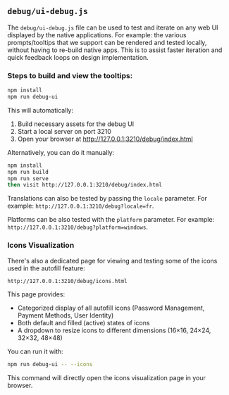 ## `debug/ui-debug.js`

The `debug/ui-debug.js` file can be used to test and iterate on any web UI displayed by the native applications. For example: the various prompts/tooltips that we support can be rendered and tested locally, without having to re-build native apps. This is to assist faster iteration and quick feedback loops on design implementation.

### Steps to build and view the tooltips:

```bash
npm install
npm run debug-ui
```

This will automatically:
1. Build necessary assets for the debug UI
2. Start a local server on port 3210
3. Open your browser at http://127.0.0.1:3210/debug/index.html

Alternatively, you can do it manually:
```bash
npm install
npm run build
npm run serve
then visit http://127.0.0.1:3210/debug/index.html
```

Translations can also be tested by passing the `locale` parameter.
For example: `http://127.0.0.1:3210/debug?locale=fr`.

Platforms can be also tested with the `platform` parameter.
For example: `http://127.0.0.1:3210/debug?platform=windows`.

### Icons Visualization

There's also a dedicated page for viewing and testing some of the icons used in the autofill feature:
```
http://127.0.0.1:3210/debug/icons.html
```

This page provides:
- Categorized display of all autofill icons (Password Management, Payment Methods, User Identity)
- Both default and filled (active) states of icons
- A dropdown to resize icons to different dimensions (16×16, 24×24, 32×32, 48×48)

You can run it with:
```bash
npm run debug-ui -- --icons
```

This command will directly open the icons visualization page in your browser.
